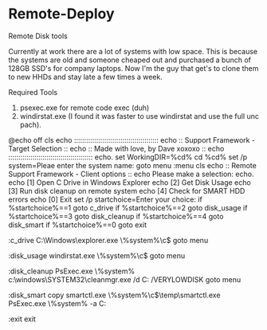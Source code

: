 # Remote-Deploy
Remote Disk tools


Currently at work there are a lot of systems with low space. This is because the systems are old and someone cheaped out and purchased a bunch of 128GB SSD's for company laptops. Now I'm the guy that get's to clone them to new HHDs and stay late a few times a week.


Required Tools
1. psexec.exe for remote code exec (duh)
2. windirstat.exe (I found it was faster to use windirstat and use the full unc pach).




@echo off
cls
echo :::::::::::::::::::::::::::::::::::::::::: 
echo :: Support Framework - Target Selection :: 
echo ::   Made with love, by Dave xoxoxo     ::
echo ::::::::::::::::::::::::::::::::::::::::::
echo.
set WorkingDIR=%cd%
cd %cd%
set /p system=Pleae enter the system name:
goto menu
:menu
cls
echo :: Remote Support Framework - Client options ::
echo Please make a selection:
echo.
echo [1] Open C Drive in Windows Explorer
echo [2] Get Disk Usage
echo [3] Run disk cleanup on remote system
echo [4] Check for SMART HDD errors
echo [0] Exit
set /p startchoice=Enter your choice:
if %startchoice%==1 goto c_drive
if %startchoice%==2 goto disk_usage
if %startchoice%==3 goto disk_cleanup
if %startchoice%==4 goto disk_smart
if %startchoice%==0 goto exit


:c_drive
C:\Windows\explorer.exe \\%system%\c$
goto menu

:disk_usage
windirstat.exe \\%system%\c$
goto menu

:disk_cleanup
PsExec.exe \\%system% c:\windows\SYSTEM32\cleanmgr.exe /d C: /VERYLOWDISK
goto menu

:disk_smart
copy smartctl.exe \\%system%\c$\temp\smartctl.exe
PsExec.exe \\%system% -a C:

:exit
exit



